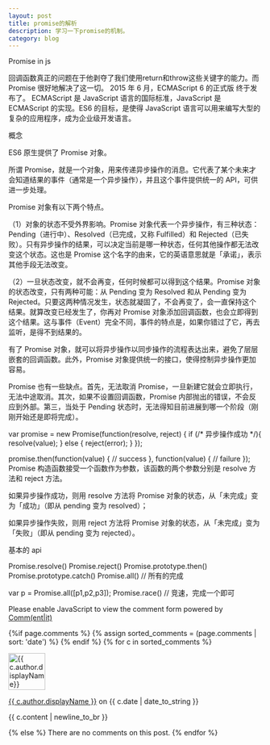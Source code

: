 ```yaml
---
layout: post
title: promise的解析
description: 学习一下promise的机制。
category: blog
---
```

Promise in js

回调函数真正的问题在于他剥夺了我们使用return和throw这些关键字的能力。而 Promise 很好地解决了这一切。
2015 年 6 月，ECMAScript 6 的正式版 终于发布了。
ECMAScript 是 JavaScript 语言的国际标准，JavaScript 是 ECMAScript 的实现。ES6 的目标，是使得 JavaScript 语言可以用来编写大型的复杂的应用程序，成为企业级开发语言。

概念

ES6 原生提供了 Promise 对象。

所谓 Promise，就是一个对象，用来传递异步操作的消息。它代表了某个未来才会知道结果的事件（通常是一个异步操作），并且这个事件提供统一的 API，可供进一步处理。

Promise 对象有以下两个特点。

（1）对象的状态不受外界影响。Promise 对象代表一个异步操作，有三种状态：Pending（进行中）、Resolved（已完成，又称 Fulfilled）和 Rejected（已失败）。只有异步操作的结果，可以决定当前是哪一种状态，任何其他操作都无法改变这个状态。这也是 Promise 这个名字的由来，它的英语意思就是「承诺」，表示其他手段无法改变。

（2）一旦状态改变，就不会再变，任何时候都可以得到这个结果。Promise 对象的状态改变，只有两种可能：从 Pending 变为 Resolved 和从 Pending 变为 Rejected。只要这两种情况发生，状态就凝固了，不会再变了，会一直保持这个结果。就算改变已经发生了，你再对 Promise 对象添加回调函数，也会立即得到这个结果。这与事件（Event）完全不同，事件的特点是，如果你错过了它，再去监听，是得不到结果的。

有了 Promise 对象，就可以将异步操作以同步操作的流程表达出来，避免了层层嵌套的回调函数。此外，Promise 对象提供统一的接口，使得控制异步操作更加容易。

Promise 也有一些缺点。首先，无法取消 Promise，一旦新建它就会立即执行，无法中途取消。其次，如果不设置回调函数，Promise 内部抛出的错误，不会反应到外部。第三，当处于 Pending 状态时，无法得知目前进展到哪一个阶段（刚刚开始还是即将完成）。

var promise = new Promise(function(resolve, reject) {
 if (/* 异步操作成功 */){
 resolve(value);
 } else {
 reject(error);
 }
});

promise.then(function(value) {
 // success
}, function(value) {
 // failure
});
Promise 构造函数接受一个函数作为参数，该函数的两个参数分别是 resolve 方法和 reject 方法。

如果异步操作成功，则用 resolve 方法将 Promise 对象的状态，从「未完成」变为「成功」（即从 pending 变为 resolved）；

如果异步操作失败，则用 reject 方法将 Promise 对象的状态，从「未完成」变为「失败」（即从 pending 变为 rejected）。

基本的 api

Promise.resolve()
Promise.reject()
Promise.prototype.then()
Promise.prototype.catch()
Promise.all() // 所有的完成

 var p = Promise.all([p1,p2,p3]);
Promise.race() // 竞速，完成一个即可








<noscript>Please enable JavaScript to view the comment form powered by <a href="https://commentit.io/">Comm(ent|it)</a></noscript>
<div id="commentit"></div>
<script type="text/javascript">
  /** CONFIGURATION VARIABLES **/
  var commentitUsername = 'ioloveuu';
  var commentitRepo = 'ioloveuu/ioloveuu.github.io';
  var commentitPath = '{{ page.path }}';

  /** DON'T EDIT FOLLOWING LINES **/
  (function() {
      var commentit = document.createElement('script');
      commentit.type = 'text/javascript';
      commentit.async = true;
      commentit.src = 'https://commentit.io/static/embed/dist/commentit.js';
      (document.getElementsByTagName('head')[0] || document.getElementsByTagName('body')[0]).appendChild(commentit);
  })();
</script>
  {%if page.comments %}
  {% assign sorted_comments = (page.comments | sort: 'date') %}
{% endif %}
{% for c in sorted_comments %}
  <div class="media">
    <div class="media-left">
      <img src="{{ c.author.picture }}" alt="{{ c.author.displayName}}" height="73" width="73">
    </div>
    <div class="media-body">
      <p class="text-muted">
        <a href="{{ c.author.url }}">{{ c.author.displayName }}</a>
        on {{ c.date | date_to_string }}
      </p>
      <p>{{ c.content | newline_to_br }}</p>
    </div>
  </div>
{% else %}
  There are no comments on this post.
{% endfor %}
